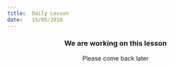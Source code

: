 ```yaml
---
title:  Daily Lesson
date:   15/05/2019
---
```


### <center>We are working on this lesson</center>
<center>Please come back later</center>